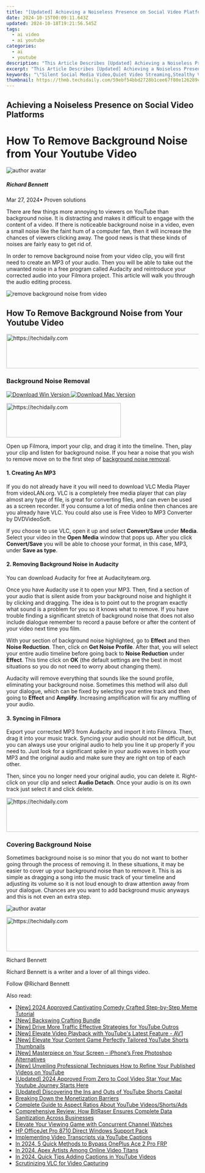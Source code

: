 ```yaml
---
title: "[Updated] Achieving a Noiseless Presence on Social Video Platforms"
date: 2024-10-15T00:09:11.643Z
updated: 2024-10-18T19:21:56.545Z
tags:
  - ai video
  - ai youtube
categories:
  - ai
  - youtube
description: "This Article Describes [Updated] Achieving a Noiseless Presence on Social Video Platforms"
excerpt: "This Article Describes [Updated] Achieving a Noiseless Presence on Social Video Platforms"
keywords: "\"Silent Social Media Video,Quiet Video Streaming,Stealthy Video Sharing,Mute Video Presence,Noise-Free Video Content,Peaceful Video Posts,Hushed Video Broadcast\""
thumbnail: https://thmb.techidaily.com/59ebf54bbd2728b1cee67f80e126289c9f6737977aace37b8f0906719738cd6b.jpg
---
```


## Achieving a Noiseless Presence on Social Video Platforms

# How To Remove Background Noise from Your Youtube Video

![author avatar](https://images.wondershare.com/filmora/article-images/richard-bennett.jpg)

##### Richard Bennett

 Mar 27, 2024• Proven solutions

There are few things more annoying to viewers on YouTube than background noise. It is distracting and makes it difficult to engage with the content of a video. If there is noticeable background noise in a video, even a small noise like the faint hum of a computer fan, then it will increase the chances of viewers clicking away. The good news is that these kinds of noises are fairly easy to get rid of.

In order to remove background noise from your video clip, you will first need to create an MP3 of your audio. Then you will be able to take out the unwanted noise in a free program called Audacity and reintroduce your corrected audio into your Filmora project. This article will walk you through the audio editing process.

![remove background noise from video](https://images.wondershare.com/filmora/article-images/2021/remove-background-noise-from-video.jpg)

## How To Remove Background Noise from Your Youtube Video

<!-- affiliate ads begin -->
<a href="https://appsumo.8odi.net/c/5597632/2130870/7443" target="_top" id="2130870">
  <img src="//a.impactradius-go.com/display-ad/7443-2130870" border="0" alt="https://techidaily.com" width="728" height="90"/>
</a>
<img height="0" width="0" src="https://appsumo.8odi.net/i/5597632/2130870/7443" style="position:absolute;visibility:hidden;" border="0" />
<!-- affiliate ads end -->

### Background Noise Removal

[![Download Win Version](https://images.wondershare.com/filmora/guide/download-btn-win.jpg) ](https://tools.techidaily.com/wondershare/filmora/download/) [![Download Mac Version](https://images.wondershare.com/filmora/guide/download-btn-mac.jpg) ](https://tools.techidaily.com/wondershare/filmora/download/)

<!-- affiliate ads begin -->
<a href="https://laganoo.pxf.io/c/5597632/1528685/16446" target="_top" id="1528685">
  <img src="//a.impactradius-go.com/display-ad/16446-1528685" border="0" alt="https://techidaily.com" width="300" height="90"/>
</a>
<img height="0" width="0" src="https://laganoo.pxf.io/i/5597632/1528685/16446" style="position:absolute;visibility:hidden;" border="0" />
<!-- affiliate ads end -->

Open up Filmora, import your clip, and drag it into the timeline. Then, play your clip and listen for background noise. If you hear a noise that you wish to remove move on to the first step of [background noise removal](https://tools.techidaily.com/wondershare/filmora/download/).

#### 1\.  Creating An MP3

If you do not already have it you will need to download VLC Media Player from videoLAN.org. VLC is a completely free media player that can play almost any type of file, is great for converting files, and can even be used as a screen recorder. If you consume a lot of media online then chances are you already have VLC. You could also use is Free Video to MP3 Converter by DVDVideoSoft.

If you choose to use VLC, open it up and select **Convert/Save** under **Media**. Select your video in the **Open Media** window that pops up. After you click **Convert/Save** you will be able to choose your format, in this case, MP3, under **Save as type**.

#### 2\.  Removing Background Noise in Audacity

You can download Audacity for free at Audacityteam.org.

Once you have Audacity use it to open your MP3\. Then, find a section of your audio that is silent aside from your background noise and highlight it by clicking and dragging. The idea is to point out to the program exactly what sound is a problem for you so it knows what to remove. If you have trouble finding a significant stretch of background noise that does not also include dialogue remember to record a pause before or after the content of your video next time you film.

With your section of background noise highlighted, go to **Effect** and then **Noise Reduction**. Then, click on **Get Noise Profile**. After that, you will select your entire audio timeline before going back to **Noise Reduction** under **Effect**. This time click on **OK** (the default settings are the best in most situations so you do not need to worry about changing them).

Audacity will remove everything that sounds like the sound profile, eliminating your background noise. Sometimes this method will also dull your dialogue, which can be fixed by selecting your entire track and then going to **Effect** and **Amplify**. Increasing amplification will fix any muffling of your audio.

#### 3\. Syncing in Filmora

Export your corrected MP3 from Audacity and import it into Filmora. Then, drag it into your music track. Syncing your audio should not be difficult, but you can always use your original audio to help you line it up properly if you need to. Just look for a significant spike in your audio waves in both your MP3 and the original audio and make sure they are right on top of each other.

Then, since you no longer need your original audio, you can delete it. Right-click on your clip and select **Audio Detach**. Once your audio is on its own track just select it and click delete.

<!-- affiliate ads begin -->
<a href="https://unicoeye.pxf.io/c/5597632/2134229/18498" target="_top" id="2134229">
  <img src="//a.impactradius-go.com/display-ad/18498-2134229" border="0" alt="https://techidaily.com" width="728" height="90"/>
</a>
<img height="0" width="0" src="https://unicoeye.pxf.io/i/5597632/2134229/18498" style="position:absolute;visibility:hidden;" border="0" />
<!-- affiliate ads end -->

### Covering Background Noise

Sometimes background noise is so minor that you do not want to bother going through the process of removing it. In these situations, it may be easier to cover up your background noise than to remove it. This is as simple as dragging a song into the music track of your timeline and adjusting its volume so it is not loud enough to draw attention away from your dialogue. Chances are you want to add background music anyways and this is not even an extra step.

![author avatar](https://images.wondershare.com/filmora/article-images/richard-bennett.jpg)

<!-- affiliate ads begin -->
<a href="https://appsumo.8odi.net/c/5597632/2082542/7443" target="_top" id="2082542">
  <img src="//a.impactradius-go.com/display-ad/7443-2082542" border="0" alt="https://techidaily.com" width="728" height="90"/>
</a>
<img height="0" width="0" src="https://appsumo.8odi.net/i/5597632/2082542/7443" style="position:absolute;visibility:hidden;" border="0" />
<!-- affiliate ads end -->

Richard Bennett

Richard Bennett is a writer and a lover of all things video.

Follow @Richard Bennett

<ins class="adsbygoogle"
      style="display:block"
      data-ad-client="ca-pub-7571918770474297"
      data-ad-slot="8358498916"
      data-ad-format="auto"
      data-full-width-responsive="true"></ins>

<span class="atpl-alsoreadstyle">Also read:</span>
<div><ul>
<li><a href="https://article-files.techidaily.com/new-2024-approved-captivating-comedy-crafted-step-by-step-meme-tutorial/"><u>[New] 2024 Approved Captivating Comedy Crafted Step-by-Step Meme Tutorial</u></a></li>
<li><a href="https://article-helps.techidaily.com/new-backswing-crafting-bundle/"><u>[New] Backswing Crafting Bundle</u></a></li>
<li><a href="https://youtube-clips.techidaily.com/new-drive-more-traffic-effective-strategies-for-youtube-outros/"><u>[New] Drive More Traffic Effective Strategies for YouTube Outros</u></a></li>
<li><a href="https://youtube-clips.techidaily.com/new-elevate-video-playback-with-youtubes-latest-feature-av1/"><u>[New] Elevate Video Playback with YouTube's Latest Feature - AV1</u></a></li>
<li><a href="https://youtube-clips.techidaily.com/new-elevate-your-content-game-perfectly-tailored-youtube-shorts-thumbnails/"><u>[New] Elevate Your Content Game Perfectly Tailored YouTube Shorts Thumbnails</u></a></li>
<li><a href="https://extra-guidance.techidaily.com/new-masterpiece-on-your-screen-iphones-free-photoshop-alternatives/"><u>[New] Masterpiece on Your Screen – iPhone’s Free Photoshop Alternatives</u></a></li>
<li><a href="https://facebook-video-footage.techidaily.com/new-unveiling-professional-techniques-how-to-refine-your-published-videos-on-youtube/"><u>[New] Unveiling Professional Techniques How to Refine Your Published Videos on YouTube</u></a></li>
<li><a href="https://eaxpv-info.techidaily.com/updated-2024-approved-from-zero-to-cool-video-star-your-mac-youtube-journey-starts-here/"><u>[Updated] 2024 Approved From Zero to Cool Video Star Your Mac Youtube Journey Starts Here</u></a></li>
<li><a href="https://youtube-clips.techidaily.com/updated-discovering-the-ins-and-outs-of-youtube-shorts-capital/"><u>[Updated] Discovering the Ins and Outs of YouTube Shorts Capital</u></a></li>
<li><a href="https://youtube-clips.techidaily.com/breaking-down-the-monetization-barriers/"><u>Breaking Down the Monetization Barriers</u></a></li>
<li><a href="https://youtube-clips.techidaily.com/complete-guide-to-aspect-ratios-about-youtube-videosshortsads/"><u>Complete Guide to Aspect Ratios About YouTube Videos/Shorts/Ads</u></a></li>
<li><a href="https://data-safeguard.techidaily.com/comprehensive-review-how-bitraser-ensures-complete-data-sanitization-across-businesses/"><u>Comprehensive Review: How BitRaser Ensures Complete Data Sanitization Across Businesses</u></a></li>
<li><a href="https://youtube-clips.techidaily.com/elevate-your-viewing-game-with-concurrent-channel-watches/"><u>Elevate Your Viewing Game with Concurrent Channel Watches</u></a></li>
<li><a href="https://driver-install.techidaily.com/hp-officejet-pro-8710-direct-windows-support-pack/"><u>HP OfficeJet Pro 8710 Direct Windows Support Pack</u></a></li>
<li><a href="https://youtube-clips.techidaily.com/implementing-video-transcripts-via-youtube-captions/"><u>Implementing Video Transcripts via YouTube Captions</u></a></li>
<li><a href="https://android-frp.techidaily.com/in-2024-5-quick-methods-to-bypass-oneplus-ace-2-pro-frp-by-drfone-android/"><u>In 2024, 5 Quick Methods to Bypass OnePlus Ace 2 Pro FRP</u></a></li>
<li><a href="https://youtube-clips.techidaily.com/in-2024-apex-artists-among-online-video-titans/"><u>In 2024, Apex Artists Among Online Video Titans</u></a></li>
<li><a href="https://youtube-help.techidaily.com/in-2024-quick-tips-adding-captions-in-youtube-videos/"><u>In 2024, Quick Tips Adding Captions in YouTube Videos</u></a></li>
<li><a href="https://screen-sharing-recording.techidaily.com/scrutinizing-vlc-for-video-capturing/"><u>Scrutinizing VLC for Video Capturing</u></a></li>
</ul></div>

